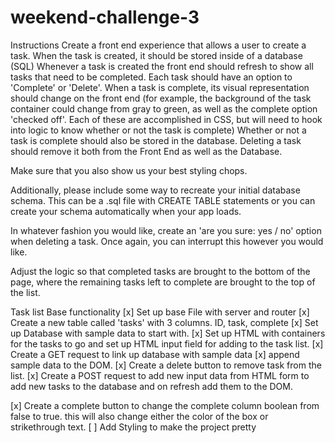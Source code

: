 # weekend-challenge-3

Instructions
Create a front end experience that allows a user to create a task.
When the task is created, it should be stored inside of a database (SQL)
Whenever a task is created the front end should refresh to show all tasks that need to be completed.
Each task should have an option to 'Complete' or 'Delete'.
When a task is complete, its visual representation should change on the front end
(for example, the background of the task container could change from gray to green,
  as well as the complete option 'checked off'. Each of these are accomplished in CSS, but will need
  to hook into logic to know whether or not the task is complete)
Whether or not a task is complete should also be stored in the database.
Deleting a task should remove it both from the Front End as well as the Database.

Make sure that you also show us your best styling chops.

Additionally, please include some way to recreate your initial database schema. This can be a .sql file
with CREATE TABLE statements or you can create your schema automatically when your app loads.

In whatever fashion you would like, create an 'are you sure: yes / no' option when deleting a task. Once
again, you can interrupt this however you would like.

Adjust the logic so that completed tasks are brought to the bottom of the page, where the remaining tasks
left to complete are brought to the top of the list.

Task list
Base functionality
[x] Set up base File with server and router
[x] Create a new table called 'tasks' with 3 columns. ID, task, complete
[x] Set up Database with sample data to start with.
[x] Set up HTML with containers for the tasks to go and set up HTML input field for adding to the task list.
[x] Create a GET request to link up database with sample data
[x] append sample data to the DOM.
[x] Create a delete button to remove task from the list.
[x] Create a POST request to add new input data from HTML form to add new tasks to the database and on refresh add them to the DOM.

[x] Create a complete button to change the complete column boolean from false to true.
    this will also change either the color of the box or strikethrough text.
[ ] Add Styling to make the project pretty
